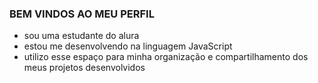 ### BEM VINDOS AO MEU PERFIL

- sou uma estudante do alura
- estou me desenvolvendo na linguagem JavaScript
- utilizo esse espaço para minha organização e compartilhamento dos meus projetos desenvolvidos
  
